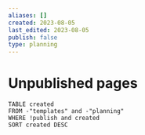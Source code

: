 ```yaml
---
aliases: []
created: 2023-08-05
last_edited: 2023-08-05
publish: false
type: planning
---
```

# Unpublished pages

```dataview
TABLE created
FROM -"templates" and -"planning"
WHERE !publish and created
SORT created DESC
```
